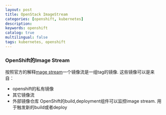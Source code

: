 ```yaml
---
layout: post
title: OpenStack ImageStream
categories: [openshift, kubernetes]
description: 
keywords: openshift
catalog: true
multilingual: false
tags: kubernetes, openshift
---
```


### OpenShift的Image Stream
按照官方的解释[mage stream](https://docs.openshift.com/enterprise/3.1/architecture/core_concepts/builds_and_image_streams.html#image-streams)一个镜像流是一组tag的镜像. 这些镜像可以是来自：
- openshift的私有镜像
- 其它镜像流
- 外部镜像仓库
OpenShift的build,deployment组件可以监控image stream. 用于触发新的build或者deploy

